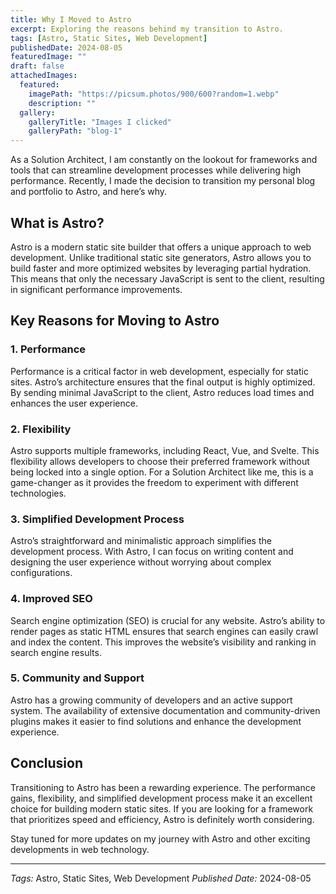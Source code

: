 ```yaml
---
title: Why I Moved to Astro
excerpt: Exploring the reasons behind my transition to Astro.
tags: [Astro, Static Sites, Web Development]
publishedDate: 2024-08-05
featuredImage: ""
draft: false
attachedImages:
  featured: 
    imagePath: "https://picsum.photos/900/600?random=1.webp"
    description: ""
  gallery:
    galleryTitle: "Images I clicked"
    galleryPath: "blog-1"
---
```


As a Solution Architect, I am constantly on the lookout for frameworks and tools that can streamline development processes while delivering high performance. Recently, I made the decision to transition my personal blog and portfolio to Astro, and here’s why.

## What is Astro?

Astro is a modern static site builder that offers a unique approach to web development. Unlike traditional static site generators, Astro allows you to build faster and more optimized websites by leveraging partial hydration. This means that only the necessary JavaScript is sent to the client, resulting in significant performance improvements.

## Key Reasons for Moving to Astro

### 1. Performance

Performance is a critical factor in web development, especially for static sites. Astro’s architecture ensures that the final output is highly optimized. By sending minimal JavaScript to the client, Astro reduces load times and enhances the user experience.

### 2. Flexibility

Astro supports multiple frameworks, including React, Vue, and Svelte. This flexibility allows developers to choose their preferred framework without being locked into a single option. For a Solution Architect like me, this is a game-changer as it provides the freedom to experiment with different technologies.

### 3. Simplified Development Process

Astro’s straightforward and minimalistic approach simplifies the development process. With Astro, I can focus on writing content and designing the user experience without worrying about complex configurations.

### 4. Improved SEO

Search engine optimization (SEO) is crucial for any website. Astro’s ability to render pages as static HTML ensures that search engines can easily crawl and index the content. This improves the website’s visibility and ranking in search engine results.

### 5. Community and Support

Astro has a growing community of developers and an active support system. The availability of extensive documentation and community-driven plugins makes it easier to find solutions and enhance the development experience.

## Conclusion

Transitioning to Astro has been a rewarding experience. The performance gains, flexibility, and simplified development process make it an excellent choice for building modern static sites. If you are looking for a framework that prioritizes speed and efficiency, Astro is definitely worth considering.

Stay tuned for more updates on my journey with Astro and other exciting developments in web technology.

---

*Tags:* Astro, Static Sites, Web Development
*Published Date:* 2024-08-05
